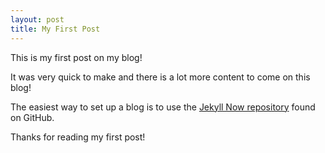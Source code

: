 ```yaml
---
layout: post
title: My First Post
---
```


This is my first post on my blog! 

It was very quick to make and there is a lot more content to come on this blog! 

The easiest way to set up a blog is to use the [Jekyll Now repository](https://github.com/barryclark/jekyll-now) found on GitHub.

Thanks for reading my first post!